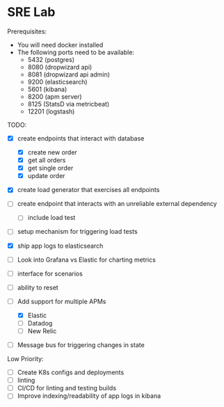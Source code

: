 # SRE Lab

Prerequisites: 
- You will need docker installed
- The following ports need to be available:
  - 5432 (postgres)
  - 8080 (dropwizard api)
  - 8081 (dropwizard api admin)
  - 9200 (elasticsearch)
  - 5601 (kibana)
  - 8200 (apm server)
  - 8125 (StatsD via metricbeat)
  - 12201 (logstash)


TODO:
- [x] create endpoints that interact with database
  - [x] create new order
  - [x] get all orders
  - [x] get single order
  - [x] update order
- [x] create load generator that exercises all endpoints
- [ ] create endpoint that interacts with an unreliable external dependency 
  - [ ] include load test
- [ ] setup mechanism for triggering load tests
- [x] ship app logs to elasticsearch
- [ ] Look into Grafana vs Elastic for charting metrics
- [ ] interface for scenarios
- [ ] ability to reset
- [ ] Add support for multiple APMs
  - [x] Elastic
  - [ ] Datadog
  - [ ] New Relic
- [ ] Message bus for triggering changes in state


Low Priority:
- [ ] Create K8s configs and deployments
- [ ] linting
- [ ] CI/CD for linting and testing builds
- [ ] Improve indexing/readability of app logs in kibana